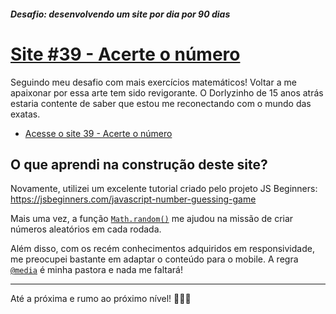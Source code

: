 ##### Desafio: desenvolvendo um site por dia por 90 dias 

# [Site #39 - Acerte o número](https://www.dorlyneto.com/90sites/39-acerte-o-numero)

Seguindo meu desafio com mais exercícios matemáticos! Voltar a me apaixonar por essa arte tem sido revigorante. O Dorlyzinho de 15 anos atrás estaria contente de saber que estou me reconectando com o mundo das exatas.
* [Acesse o site 39 - Acerte o número](https://www.dorlyneto.com/90sites/39-acerte-o-numero)

## O que aprendi na construção deste site?
 
Novamente, utilizei um excelente tutorial criado pelo projeto JS Beginners: https://jsbeginners.com/javascript-number-guessing-game

Mais uma vez, a função [```Math.random()```](https://developer.mozilla.org/pt-BR/docs/Web/JavaScript/Reference/Global_Objects/Math/random) me ajudou na missão de criar números aleatórios em cada rodada.

Além disso, com os recém conhecimentos adquiridos em responsividade, me preocupei bastante em adaptar o conteúdo para o mobile. A regra [```@media```](https://developer.mozilla.org/pt-BR/docs/Web/CSS/@media) é minha pastora e nada me faltará!

---

Até a próxima e rumo ao próximo nível! 🚀🚀🚀



